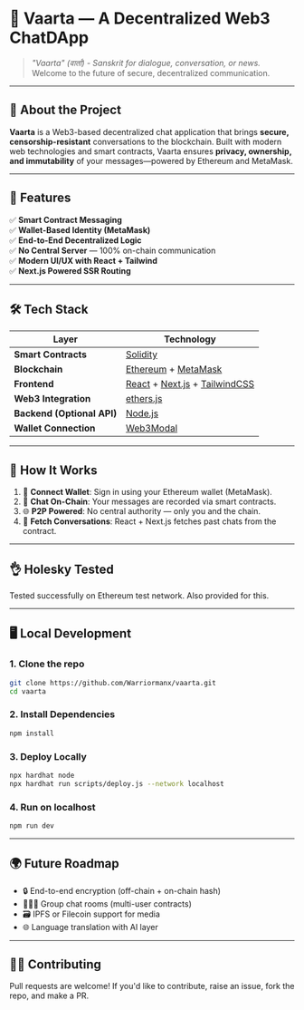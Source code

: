 # 💬 Vaarta — A Decentralized Web3 ChatDApp

> *"Vaarta" (वार्ता) - Sanskrit for dialogue, conversation, or news.*  
Welcome to the future of secure, decentralized communication.

---

## 🚀 About the Project

**Vaarta** is a Web3-based decentralized chat application that brings **secure, censorship-resistant** conversations to the blockchain. Built with modern web technologies and smart contracts, Vaarta ensures **privacy, ownership, and immutability** of your messages—powered by Ethereum and MetaMask.

---

## 🧠 Features

✅ **Smart Contract Messaging**  
✅ **Wallet-Based Identity (MetaMask)**  
✅ **End-to-End Decentralized Logic**  
✅ **No Central Server** — 100% on-chain communication  
✅ **Modern UI/UX with React + Tailwind**  
✅ **Next.js Powered SSR Routing**

---

## 🛠️ Tech Stack

| Layer | Technology |
|-------|------------|
| **Smart Contracts** | [Solidity](https://docs.soliditylang.org/) |
| **Blockchain** | [Ethereum](https://ethereum.org/) + [MetaMask](https://metamask.io/) |
| **Frontend** | [React](https://reactjs.org/) + [Next.js](https://nextjs.org/) + [TailwindCSS](https://tailwindcss.com/) |
| **Web3 Integration** | [ethers.js](https://docs.ethers.org/) |
| **Backend (Optional API)** | [Node.js](https://nodejs.org/) |
| **Wallet Connection** | [Web3Modal](https://web3modal.com/) |

---

## 🧪 How It Works

1. 🔐 **Connect Wallet**: Sign in using your Ethereum wallet (MetaMask).
2. 💬 **Chat On-Chain**: Your messages are recorded via smart contracts.
3. 🌐 **P2P Powered**: No central authority — only you and the chain.
4. 🔄 **Fetch Conversations**: React + Next.js fetches past chats from the contract.

---

## 👌 Holesky Tested

Tested successfully on Ethereum test network. Also provided for this.

---

## 🖥️ Local Development

### 1. Clone the repo
```bash
git clone https://github.com/Warriormanx/vaarta.git
cd vaarta
```
### 2. Install Dependencies
```bash
npm install
```
### 3. Deploy Locally
```bash
npx hardhat node
npx hardhat run scripts/deploy.js --network localhost
```
### 4. Run on localhost
```bash
npm run dev
```
---

## 🌍 Future Roadmap

- 🔒 End-to-end encryption (off-chain + on-chain hash)
- 🧑‍🤝‍🧑 Group chat rooms (multi-user contracts)
- 🗃️ IPFS or Filecoin support for media
- 🌐 Language translation with AI layer

---

## 👨‍💻 Contributing

Pull requests are welcome!
If you'd like to contribute, raise an issue, fork the repo, and make a PR.
